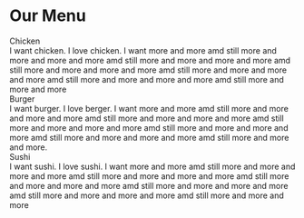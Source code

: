 
<html>
<head>
<link href="mystyle.css" type="text/css" rel="stylesheet">
</head>
<body>
<div id="container">
<h1>Our Menu</h1>
<div class="sm_col_12 m_col_6 lg_col_4"><div id="chicken">Chicken</div><div class="dummy">I want chicken. I love chicken. I want more and more amd still more and more and more and more amd still more and more and more and more amd still more and more and more and more amd still more and more and more and more amd still more and more and more and more amd still more and more and more </div></div>
<div class="sm_col_12 m_col_6 lg_col_4"><div id="burger">Burger</div><div class="dummy">I want burger. I love berger. I want more and more amd still more and more and more and more amd still more and more and more and more amd still more and more and more and more amd still more and more and more and more amd still more and more and more and more amd still more and more and more.</div></div>
<div class="sm_col_12 m_col_12 lg_col_4"><div id="sushi">Sushi</div><div class="dummy">I want sushi. I love sushi. I want more and more amd still more and more and more and more amd still more and more and more and more amd still more and more and more and more amd still more and more and more and more amd still more and more and more and more amd still more and more and more</div></div>
</div>
</body>
</html>
